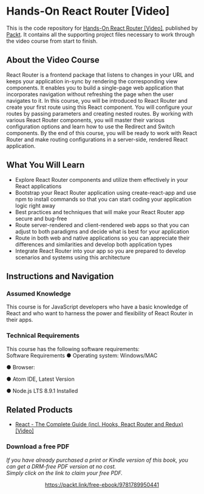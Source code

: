 # Hands-On React Router	[Video]
This is the code repository for [Hands-On React Router [Video]](https://www.packtpub.com/programming/hands-on-react-router-video), published by [Packt](https://www.packtpub.com/?utm_source=github). It contains all the supporting project files necessary to work through the video course from start to finish.
## About the Video Course
	
React Router is a frontend package that listens to changes in your URL and keeps your application in-sync by rendering the corresponding view components. It enables you to build a single-page web application that incorporates navigation without refreshing the page when the user navigates to it.
In this course, you will be introduced to React Router and create your first route using this React component. You will configure your routes by passing parameters and creating nested routes. By working with various React Router components, you will master their various configuration options and learn how to use the Redirect and Switch components.
By the end of this course, you will be ready to work with React Router and make routing configurations in a server-side, rendered React application.


<H2>What You Will Learn</H2>
<DIV class=book-info-will-learn-text>
<UL>
<LI>Explore React Router components and utilize them effectively in your React applications
<LI>Bootstrap your React Router application using create-react-app and use npm to install commands so that you can start coding your application logic right away
<LI>Best practices and techniques that will make your React Router app secure and bug-free
<LI>Route server-rendered and client-rendered web apps so that you can adjust to both paradigms and decide what is best for your application
<LI>Route in both web and native applications so you can appreciate their differences and similarities and develop both application types
<LI>Integrate React Router into your app so you are prepared to develop scenarios and systems using this architecture</LI></UL></DIV>

## Instructions and Navigation
### Assumed Knowledge
This course is for JavaScript developers who have a basic knowledge of React and who want to harness the power and flexibility of React Router in their apps.	
### Technical Requirements
This course has the following software requirements:<br/>
Software Requirements
●        Operating system: Windows/MAC

●        Browser:

●        Atom IDE, Latest Version

●        Node.js LTS 8.9.1 Installed


## Related Products
* [React - The Complete Guide (incl. Hooks, React Router and Redux)[Video]](https://www.packtpub.com/application-development/react-complete-guide-incl-hooks-react-router-and-redux-video)


### Download a free PDF

 <i>If you have already purchased a print or Kindle version of this book, you can get a DRM-free PDF version at no cost.<br>Simply click on the link to claim your free PDF.</i>
<p align="center"> <a href="https://packt.link/free-ebook/9781789950441">https://packt.link/free-ebook/9781789950441 </a> </p>